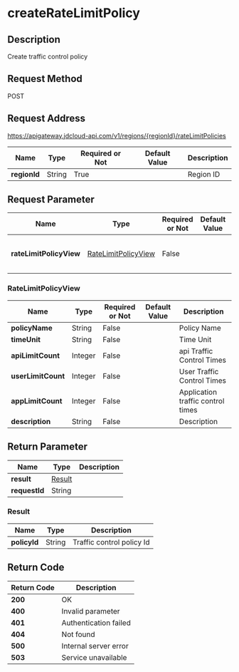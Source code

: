 # createRateLimitPolicy


## Description
Create traffic control policy

## Request Method
POST

## Request Address
https://apigateway.jdcloud-api.com/v1/regions/{regionId}/rateLimitPolicies

|Name|Type|Required or Not|Default Value|Description|
|---|---|---|---|---|
|**regionId**|String|True| |Region ID|

## Request Parameter
|Name|Type|Required or Not|Default Value|Description|
|---|---|---|---|---|
|**rateLimitPolicyView**|[RateLimitPolicyView](createratelimitpolicy#ratelimitpolicyview)|False| |Traffic control policy details|

### <div id="ratelimitpolicyview">RateLimitPolicyView</div>
|Name|Type|Required or Not|Default Value|Description|
|---|---|---|---|---|
|**policyName**|String|False| |Policy Name|
|**timeUnit**|String|False| |Time Unit|
|**apiLimitCount**|Integer|False| |api Traffic Control Times|
|**userLimitCount**|Integer|False| |User Traffic Control Times|
|**appLimitCount**|Integer|False| |Application traffic control times|
|**description**|String|False| |Description|

## Return Parameter
|Name|Type|Description|
|---|---|---|
|**result**|[Result](createratelimitpolicy#result)| |
|**requestId**|String| |

### <div id="result">Result</div>
|Name|Type|Description|
|---|---|---|
|**policyId**|String|Traffic control policy Id|

## Return Code
|Return Code|Description|
|---|---|
|**200**|OK|
|**400**|Invalid parameter|
|**401**|Authentication failed|
|**404**|Not found|
|**500**|Internal server error|
|**503**|Service unavailable|
